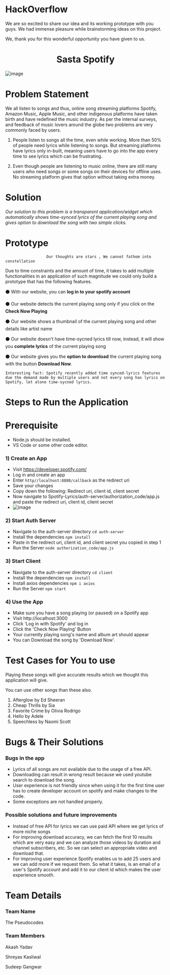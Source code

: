 # HackOverflow 
We are so excited to share our idea and its working prototype with you guys. We had immense pleasure while brainstorming ideas on this project.

We, thank you for this wonderful opportunity you have given to us.

<h1 align="center">Sasta Spotify</h1>

![image](https://user-images.githubusercontent.com/81186992/139588242-c10979e8-08b8-45a0-8eae-91019c6a35fb.png)


                                                          
# Problem Statement
We all listen to songs and thus, online song streaming platforms Spotify,  Amazon Music,  Apple Music, and other indigenous platforms have taken birth and have redefined the music industry. As per the internal surveys, and feedback of music lovers around the globe two problems are very commonly faced by users.

1. People listen to songs all the time, even while working. More than 50% of people need lyrics while listening to songs. But streaming platforms have lyrics only in-built, meaning users have to go into the app every time to see lyrics which can be frustrating.

2. Even though people are listening to music online, there are still many users who need songs or some songs on their devices for offline uses. No streaming platform gives that option without taking extra money.


# Solution
*Our solution to this problem is a transparent application/widget which automatically shows time-synced lyrics of the current playing song and gives option to download the song with two simple clicks.*    

# Prototype

                      Our thoughts are stars , We cannot fathom into constellation

Due to time constraints and the amount of time, it takes to add multiple functionalities in an application of such magnitude we could only build a prototype that has the following features.

⚫ With our website, you can **log in to your spotify account**

⚫ Our website detects the current playing song only if you click on the **Check Now Playing**

⚫ Our website shows a thumbnail of the current playing song and other details like artist name

⚫ Our website doesn't have time-sycned lyrics till now, instead, it will show you **complete lyrics** of the current playing song

⚫ Our website gives you the **option to download** the current playing song with the button **Download Now**.
```
Interesting fact: Spotify recently added time synced-lyrics features due the demand made by multiple users and not every song has lyrics on Spotify, let alone time-sycned lyrics.
```
# Steps to Run the Application

# Prerequisite
- Node.js should be installed.
- VS Code or some other code editor.

### 1) Create an App
- Visit https://developer.spotify.com/ 
- Log in and create an app
- Enter `http//localhost:8888/callback` as the redirect uri
- Save your changes
- Copy down the following: Redirect uri, client id, client secret
- Now navigate to Spotify-Lyrics/auth-server/authorization_code/app.js and paste the redirect uri, client id, client secret
- ![image](https://user-images.githubusercontent.com/81186992/139585961-475f6d9e-f5c9-4ab3-9e9c-49845558004e.png)


### 2)  Start Auth Server
- Navigate to the auth-server directory `cd auth-server`
- Install the dependencies `npm install`
- Paste in the redirect uri, client id, and client secret you copied in step 1
- Run the Server `node authorization_code/app.js`

### 3)  Start Client
- Navigate to the auth-server directory `cd client`
- Install the dependencies `npm install`
- Install axios dependencies `npm i axios`
- Run the Server `npm start`

### 4)  Use the App
- Make sure you have a song playing (or paused) on a Spotify app
- Visit http://localhost:3000
- Click 'Log in with Spotify' and log in
- Click the 'Check Now Playing' Button
- Your currently playing song's name and album art should appear
- You can Download the song by 'Download Now'.

# Test Cases for You to use

Playing these songs will give accurate results which we thought this application will give.

You can use other songs than these also.

1. Afterglow by Ed Sheeran
2. Cheap Thrills by Sia 
3. Favorite Crime by Olivia Rodrigo  
4. Hello by Adele
5. Speechless by Naomi Scott


# Bugs & Their Solutions

### Bugs in the app

- Lyrics of all songs are not available due to the usage of a free API.  
- Downloading can result in wrong result because we used youtube search to download the song.  
- User experience is not friendly since when using it for the first time user has to create developer account on spotify and make changes to the code.
- Some exceptions are not handled properly.

### Possible solutions and future improvements

- Instead of free API for lyrics we can use paid API where we get lyrics of more niche songs
- For improving download accuracy, we can fetch the first 10 results which are very easy and we can analyze those videos by duration and channel subscribers, etc. So we can select an appropriate video and download that.
- For improving user experience Spotify enables us to add 25 users and we can add more if we request them. So what it takes, is an email of a user's Spotify account and add it to our client id which makes the user experience smooth.


# Team Details

### Team Name

The Pseudocodes

### Team Members

Akash Yadav

Shreyas Kasliwal

Sudeep Gangwar
